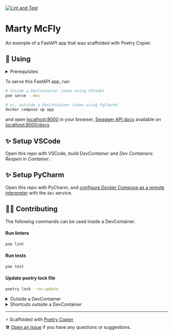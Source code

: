 [![Lint and Test](https://github.com/lukin0110/poetry-copier-fastapi-demo/actions/workflows/test.yml/badge.svg)](https://github.com/lukin0110/poetry-copier-fastapi-demo/actions)

# Marty McFly

An example of a FastAPI app that was scaffolded with Poetry Copier.

## 🚀 Using

<details>
<summary>Prerequisites</summary>

<details>
<summary>1. Install Docker</summary>

1. Go to [Docker](https://www.docker.com/get-started), download and install docker.
2. [Configure Docker to use the BuildKit build system](https://docs.docker.com/build/buildkit/#getting-started). On macOS and Windows, BuildKit is enabled by default in Docker Desktop.

</details>


</details>

To serve this FastAPI app, run:
```bash
# Inside a DevContainer (when using VSCode)
poe serve --dev
```
```bash
# or, outside a DevContainer (when using PyCharm)
docker compose up app
```
and open [localhost:8000](https://localhost:8000) in your browser, [Swagger API docs](https://swagger.io/) available on [localhost:8000/docs](https://localhost:8000/docs).


## ✨ Setup VSCode

Open this repo with VSCode, *build DevContainer* and *Dev Containers: Reopen in Container*.

## ✨ Setup PyCharm

Open this repo with PyCharm, and [configure Docker Compose as a remote interpreter](https://www.jetbrains.com/help/pycharm/using-docker-compose-as-a-remote-interpreter.html#docker-compose-remote) with the `dev` service.

## 🧑‍💻 Contributing

The following commands can be used inside a DevContainer.

#### Run linters
```bash
poe lint
```

#### Run tests
```bash
poe test
```

#### Update poetry lock file
```bash
poetry lock --no-update
```

<details>
<summary>Outside a DevContainer</summary>

1. Run linters
```bash
docker compose run devcontainer poe lint
```
2. Run tests
```bash
docker compose run devcontainer poe test
```
3. Update poetry lock file
```bash
docker compose run devcontainer poetry lock --no-update
# Update the docker image with the new lock file
docker compose build
```
4. Open a shell in docker
```bash
docker compose run devcontainer
```
</details>
<details>
<summary>Shortcuts outside a DevContainer</summary>

1. `make lint`
2. `make test`
3. `make lock`
4. `make shell`
</details>

---
️⚡️ Scaffolded with [Poetry Copier](https://github.com/lukin0110/poetry-copier/)\
🛠️ [Open an issue](https://github.com/lukin0110/poetry-copier/issues/new) if you have any questions or suggestions.
